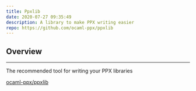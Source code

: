 ```yaml
---
title: Ppxlib
date: 2020-07-27 09:35:49
description: A library to make PPX writing easier
repo: https://github.com/ocaml-ppx/ppxlib
---
```


## Overview

---

The recommended tool for writing your PPX libraries 

[ocaml-ppx/ppxlib](https://github.com/ocaml-ppx/ppxlib)